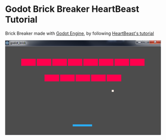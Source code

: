 # Godot Brick Breaker HeartBeast Tutorial
Brick Breaker made with [Godot Engine](http://godotengine.org/),
by following [HeartBeast's tutorial](https://www.youtube.com/watch?v=ntYjl_obUDo)

![snapshot](assets/snapshots/snapshot.png "Godot Brick Breaker")
